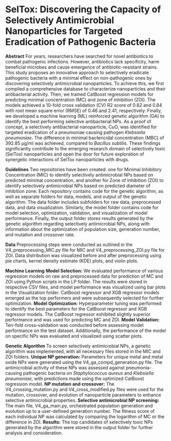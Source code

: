 # SelTox: Discovering the Capacity of Selectively Antimicrobial Nanoparticles for Targeted Eradication of Pathogenic Bacteria

**Abstract**
For years, researchers have searched for novel antibiotics to combat pathogenic infections. However, antibiotics lack specificity, harm beneficial microbes and cause emergence of antibiotic-resistant strains. This study proposes an innovative approach to selectively eradicate pathogenic bacteria with a minimal effect on non-pathogenic ones by discovering selectively antimicrobial nanoparticles. To achieve this, we first compiled a comprehensive database to characterize nanoparticles and their antibacterial activity. Then, we trained CatBoost regression models for predicting minimal concentration (MC) and zone of inhibition (ZOI). The models achieved a 10-fold cross validation (CV) R2 score of 0.82 and 0.84 with root mean square error (RMSE) of 0.46 and 2.41, respectively. Finally, we developed a machine learning (ML) reinforced genetic algorithm (GA) to identify the best performing selective antibacterial NPs. As a proof of concept, a selectively antibacterial nanoparticle, CuO, was identified for targeted eradication of a pneumoniae causing pathogen *Klebsiella pneumoniae*. The difference in minimal bactericidal concentration (MBC) of 392.85 µg/ml was achieved, compared to *Bacillus subtilis*. These findings significantly contribute to the emerging research domain of selectively toxic (SelTox) nanoparticles and open the door for future exploration of synergetic interactions of SelTox nanoparticles with drugs.

**Guidelines**
Two repositories have been created: one for Minimal Inhibitory Concentration (MIC) to identify selectively antimicrobial NPs based on predicted minimal concentration, and another for Zone of Inhibition (ZOI) to identify selectively antimicrobial NPs based on predicted diameter of inhibition zone. Each repository contains code for the genetic algorithm, as well as separate folders for data, models, and output of the genetic algorithm. The data folder includes subfolders for raw data, preprocessed data, and data visualization. Similarly, the model folder contains code for model selection, optimization, validation, and visualization of model performance. Finally, the output folder stores results generated by the genetic algorithm regarding selectively antimicrobial NPs, along with information about the optimization of population size, generation number, and mutation and crossover rate.

**Data**
Preprocessing steps were conducted as outlined in the  V4_preprocessing_MIC.py file for MIC and V4_preprocessing_ZOI.py file for ZOI. Data distribution was visualized before and after preprocessing using pie charts, kernel density estimate (KDE) plots, and violin plots.

**Machine Learning**
**Model Selection:** We evaluated performance of various regression models on raw and preprocessed data for prediction of MC and ZOI using Python scripts in the LP folder. The results were stored in respective CSV files, and model performance was visualized using bar plots in the Visualization folder. CatBoost regressor and XGB regressor models emerged as the top performers and were subsequently selected for further optimization.
**Model Optimization:** Hyperparameter tuning was performed to identify the best parameters for the CatBoost regressor and XGB regressor models. The CatBoost regressor exhibited slightly superior performance and was used for predicting MC and ZOI.
**Model Validation:** Ten-fold cross-validation was conducted before assessing model performance on the test dataset. Additionally, the performance of the model on specific NPs was evaluated and visualized using scatter plots.

**Genetic Algorithm**
To screen selectively antimicrobial NPs, a genetic algorithm was implemented, with all necessary files stored in the MIC and ZOI folders.
**Unique NP generation:** Parameters for unique metal and metal oxide NPs were generated using the V4_ga_compd_generation.py file. The antimicrobial activity of these NPs was assessed against pneumonia-causing pathogenic bacteria on *Staphylococcus aureus* and *Klebsiella pneumoniae*, with predictions made using the optimized CatBoost regression model.
**NP mutation and crossover:** The V4_crossing_mutation.py and V4_cross_modified.py files were used for the mutation, crossover, and evolution of nanoparticle parameters to enhance selective antimicrobial properties.
**Selective antimicrobial NP screening:** The main file, V4_ga_main.py, orchestrated population generation and evolution up to a user-defined generation number. The fitness score of each individual NP was calculated by comparing the logarithm of MC or the difference in ZOI.
**Results:** The top candidates of selectively toxic NPs generated by the algorithm were stored in the output folder for further analysis and consideration.
